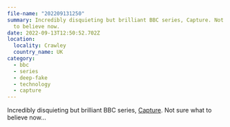```yaml
---
file-name: "202209131250"
summary: Incredibly disquieting but brilliant BBC series, Capture. Not sure what
  to believe now.
date: 2022-09-13T12:50:52.702Z
location:
  locality: Crawley
  country_name: UK
category:
  - bbc
  - series
  - deep-fake
  - technology
  - capture
---
```

Incredibly disquieting but brilliant BBC series, [Capture](https://www.bbc.co.uk/programmes/m00085sx). Not sure what to believe now&hellip;
